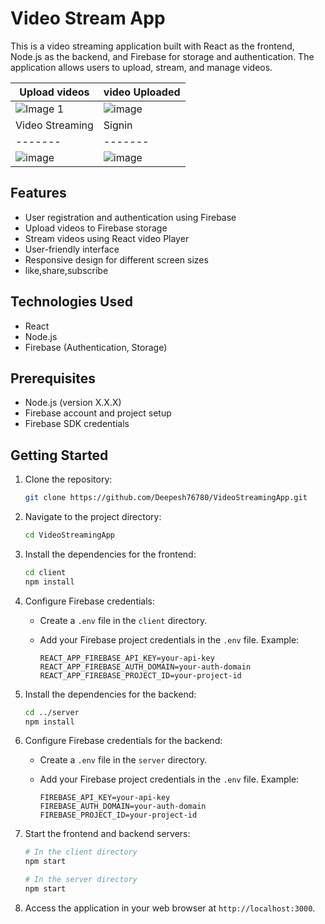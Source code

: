 # Video Stream App

This is a video streaming application built with React as the frontend, Node.js as the backend, and Firebase for storage and authentication. The application allows users to upload, stream, and manage videos.

| Upload videos | video Uploaded |
| ------- | ------- |
| ![Image 1](https://github.com/Deepesh76780/VideoStreamingApp/assets/99245631/8dee7996-719d-4243-80fc-a30eab37c0e1) | ![image](https://github.com/Deepesh76780/VideoStreamingApp/assets/99245631/3ced9734-8730-4d4e-a1e8-cf0a34cb7d45)|
| Video Streaming | Signin |
| ------- | ------- |
| ![image](https://github.com/Deepesh76780/VideoStreamingApp/assets/99245631/7867d7a6-cd5f-4d64-a3ab-1f7393f2a3b8)| ![image](https://github.com/Deepesh76780/VideoStreamingApp/assets/99245631/e9e60ab6-9a0d-4d8a-9b69-bb2a942a6fb5) |

## Features

- User registration and authentication using Firebase
- Upload videos to Firebase storage
- Stream videos using React video Player
- User-friendly interface
- Responsive design for different screen sizes
- like,share,subscribe

## Technologies Used

- React
- Node.js
- Firebase (Authentication, Storage)

## Prerequisites

- Node.js (version X.X.X)
- Firebase account and project setup
- Firebase SDK credentials

## Getting Started

1. Clone the repository:

   ```bash
   git clone https://github.com/Deepesh76780/VideoStreamingApp.git

2. Navigate to the project directory:

   ```bash
   cd VideoStreamingApp
   
3. Install the dependencies for the frontend:

   ```bash
   cd client
   npm install

4. Configure Firebase credentials:

   - Create a `.env` file in the `client` directory.
   - Add your Firebase project credentials in the `.env` file. Example:

     ```plaintext
     REACT_APP_FIREBASE_API_KEY=your-api-key
     REACT_APP_FIREBASE_AUTH_DOMAIN=your-auth-domain
     REACT_APP_FIREBASE_PROJECT_ID=your-project-id
     ```

5. Install the dependencies for the backend:

   ```bash
   cd ../server
   npm install
   
6. Configure Firebase credentials for the backend:

   - Create a `.env` file in the `server` directory.
   - Add your Firebase project credentials in the `.env` file. Example:

     ```plaintext
     FIREBASE_API_KEY=your-api-key
     FIREBASE_AUTH_DOMAIN=your-auth-domain
     FIREBASE_PROJECT_ID=your-project-id
     ```

7. Start the frontend and backend servers:

   ```bash
   # In the client directory
   npm start

   # In the server directory
   npm start
   
8. Access the application in your web browser at `http://localhost:3000`.

    
  
 
